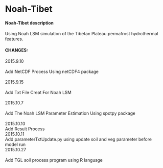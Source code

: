 # Noah-Tibet

#### Noah-Tibet description 
 Using Noah LSM simulation of the Tibetan Plateau permafrost hydrothermal features.
#### CHANGES:<br>  
2015.9.10 <br>  
 Add NetCDF Process Using netCDF4 package <br>  
2015.9.15 <br>  
 Add Txt File Creat For Noah LSM  <br>  
2015.10.7 <br>  
 Add The Noah LSM Parameter Estimation Using spotpy package <br>  
2015.10.10 <br> 
 Add Result Process <br> 
2015.10.11 <br> 
 Add parameterTxtUpdate.py  using update soil and veg parameter before model run <br> 
2015.10.27 <br>  
 Add TGL soil process program using R langusge <br>



 




 






